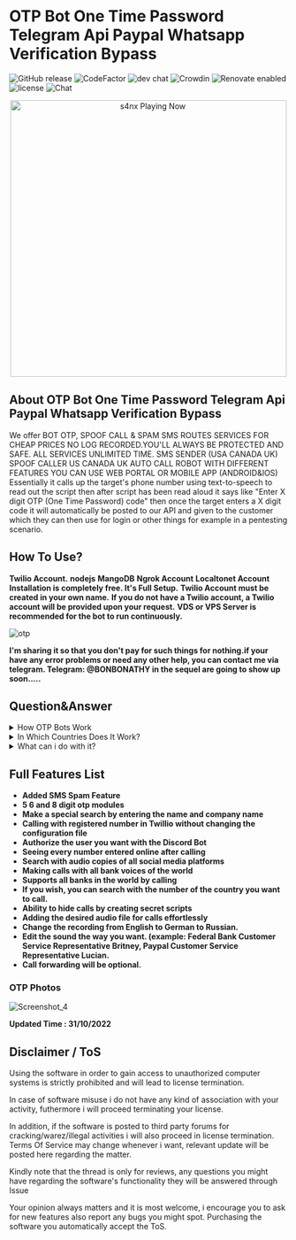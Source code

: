 # OTP Bot One Time Password Telegram Api Paypal Whatsapp Verification Bypass
![GitHub release](https://img.shields.io/github/release/ppy/osu.svg)
![CodeFactor](https://www.codefactor.io/repository/github/ppy/osu/badge)
![dev chat](https://discordapp.com/api/guilds/188630481301012481/widget.png?style=shield)
![Crowdin](https://d322cqt584bo4o.cloudfront.net/osu-web/localized.svg)
![Renovate enabled](https://img.shields.io/badge/renovate-enabled-brightgreen.svg)
![license](https://img.shields.io/github/license/mashape/apistatus.svg)
![Chat](https://badges.gitter.im/awesome-twitter-bots/Lobby.svg)

<p align="center">
   <img src="https://readme-spotify-status-rho.vercel.app/api/run-spotify-status.py" alt="s4nx Playing Now" width="500" />
<p align="center">

## About OTP Bot One Time Password Telegram Api Paypal Whatsapp Verification Bypass
We offer BOT OTP, SPOOF CALL & SPAM SMS ROUTES SERVICES FOR CHEAP PRICES NO LOG RECORDED.YOU'LL ALWAYS BE PROTECTED AND SAFE. ALL SERVICES UNLIMITED TIME. SMS SENDER (USA CANADA UK) SPOOF CALLER US CANADA UK AUTO CALL ROBOT WITH DIFFERENT FEATURES YOU CAN USE WEB PORTAL OR MOBILE APP (ANDROID&IOS)
Essentially it calls up the target's phone number using text-to-speech to read out the script
then after script has been read aloud it says like "Enter X digit OTP (One Time Password) code" then once the target enters a X digit code it will automatically be posted to our API and given to the customer which they can then use for login or other things for example in a pentesting scenario.
## How To Use?
**Twilio Account.**
**nodejs**
**MangoDB**
**Ngrok Account**
**Localtonet Account**
**Installation is completely free. It's Full Setup.**
**Twilio Account must be created in your own name.**
**If you do not have a Twilio account, a Twilio account will be provided upon your request.**
**VDS or VPS Server is recommended for the bot to run continuously.**

![otp](https://user-images.githubusercontent.com/116966987/198893129-9305c389-4078-4645-be83-ba21b4ef4594.gif)




**I'm sharing it so that you don't pay for such things for nothing.if your have any error problems or need any other help, you can contact me via telegram. Telegram: @BONBONATHY  in the sequel are going to show up soon.....**
## Question&Answer
<details>
<summary>How OTP Bots Work</summary>
OTP bots use social engineering to trick a consumer into sharing sensitive information about digital accounts. Attackers use them for international calling with multiple call scripts in several types of voice accents.

While attempting to log into a potential victim’s digital banking account, the attacker feeds the OTP bot with the consumer’s phone number and the name of the bank. These inputs prompt the OTP bot to initiate a call to the victim and dupe them into divulging the 2FA code (OTP or token), account PIN, and other personally identifiable information. For instance, an OTP bot would call consumers about a suspected unauthorized activity on their bank accounts, urging them to promptly enter the OTPs generated on their mobile phone’s app for their account security. These bots create panic and a sense of urgency among consumers to act. Moreover, they take advantage of consumers being habitual of using codes to authenticate while speaking to customer service executives. As soon as the consumers enter the codes, attackers can see them in real-time on the service provider’s website. They can then use these codes to complete the unauthorized transactions. 
  </details>

 <details>
<summary>In Which Countries Does It Work?</summary>
* North Africa
* Sub-Saharan Africa
* Antarctic
* Europe
* Caribbean Islands
* North, Central, South America
* Oceania
* East, North, South, West, Central & Southest Asia
  </details>

<details>
<summary>What can i do with it?</summary>
The bots that enable attackers to extract one-time passwords from consumers without human-intervention are commonly known as OTP bots. Attackers use these programmed bots to call up unsuspecting consumers and trick them into divulging their two-factor authentication codes. They then use these codes to authenticate and complete unauthorized transactions from compromised accounts.
  </details>

## Full Features List

* **Added SMS Spam Feature**
* **5 6 and 8 digit otp modules**
* **Make a special search by entering the name and company name**
* **Calling with registered number in Twillio without changing the configuration file**
* **Authorize the user you want with the Discord Bot**
* **Seeing every number entered online after calling**
* **Search with audio copies of all social media platforms**
* **Making calls with all bank voices of the world**
* **Supports all banks in the world by calling**
* **If you wish, you can search with the number of the country you want to call.**
* **Ability to hide calls by creating secret scripts**
* **Adding the desired audio file for calls effortlessly**
* **Change the recording from English to German to Russian.**
* **Edit the sound the way you want. (example: Federal Bank Customer Service Representative Britney, Paypal Customer Service Representative Lucian.**
* **Call forwarding will be optional.**

### OTP Photos

![Screenshot_4](https://user-images.githubusercontent.com/116966987/198893147-41d509a9-c4a4-4803-a7d2-a380f7deaff1.png)



**Updated Time : 31/10/2022**

## Disclaimer / ToS
Using the software in order to gain access to unauthorized computer systems is strictly prohibited and will lead to license termination.

In case of software misuse i do not have any kind of association with your activity, futhermore i will proceed terminating your license.

In addition, if the software is posted to third party forums for cracking/warez/illegal activities i will also proceed in license termination. Terms Of Service may change whenever i want, relevant update will be posted here regarding the matter.

Kindly note that the thread is only for reviews, any questions you might have regarding the software's functionality they will be answered through Issue

Your opinion always matters and it is most welcome, i encourage you to ask for new features also report any bugs you might spot. Purchasing the software you automatically accept the ToS.
